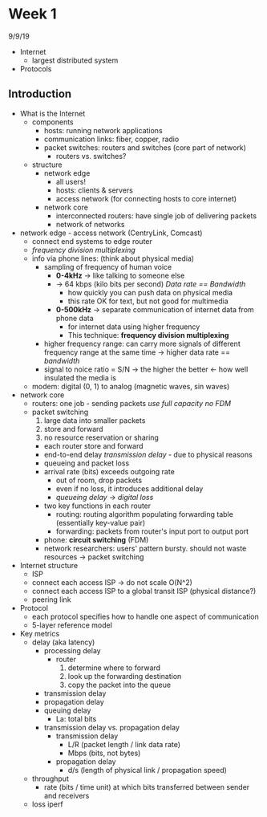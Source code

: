 # Week 1
9/9/19

- Internet
  - largest distributed system
- Protocols

## Introduction
- What is the Internet
  - components
    - hosts: running network applications
    - communication links: fiber, copper, radio
    - packet switches: routers and switches (core part of network)
      - routers vs. switches?
  - structure
    - network edge
      - all users!
      - hosts: clients & servers
      - access network (for connecting hosts to core internet)
    - network core
      - interconnected routers: have single job of delivering packets
      - network of networks
- network edge - access network (CentryLink, Comcast)
  - connect end systems to edge router
  - *frequency division multiplexing*
  - info via phone lines: (think about physical media)
    - sampling of frequency of human voice
      - **0-4kHz** -> like talking to someone else
      - -> 64 kbps (kilo bits per second) *Data rate == Bandwidth*
        - how quickly you can push data on physical media
        - this rate OK for text, but not good for multimedia
      - **0-500kHz** -> separate communication of internet data from phone data
        - for internet data using higher frequency
        - This technique: **frequency division multiplexing**
    - higher frequency range: can carry more signals of different frequency range at the same time -> higher data rate == *bandwidth*
    - signal to noice ratio = S/N -> the higher the better <- how well insulated the media is
  - modem: digital (0, 1) to analog (magnetic waves, sin waves)
- network core
  - routers: one job - sending packets *use full capacity* *no FDM*
  - packet switching
    1. large data into smaller packets
    2. store and forward
    3. no resource reservation or sharing
    - each router store and forward
    - end-to-end delay *transmission delay* - due to physical reasons
    - queueing and packet loss
    - arrival rate (bits) exceeds outgoing rate
      - out of room, drop packets
      - even if no loss, it introduces additional delay
      - *queueing delay* -> *digital loss*
    - two key functions in each router
      - routing: routing algorithm populating forwarding table (essentially key-value pair)
      - forwarding: packets from router's input port to output port
    - phone: **circuit switching** (FDM)
    - network researchers: users' pattern bursty. should not waste resources -> packet switching
- Internet structure
  - ISP
  - connect each access ISP -> do not scale O(N^2)
  - connect each access ISP to a global transit ISP (physical distance?)
  - peering link
- Protocol
  - each protocol specifies how to handle one aspect of communication
  - 5-layer reference model
- Key metrics
  - delay (aka latency)
    - processing delay
      - router
        1. determine where to forward
        2. look up the forwarding destination
        3. copy the packet into the queue
    - transmission delay
    - propagation delay
    - queuing delay
      - La: total bits
    - transmission delay vs. propagation delay
      - transmission delay
        - L/R (packet length / link data rate)
        - Mbps (bits, not bytes)
      - propagation delay
        - d/s (length of physical link / propagation speed)
  - throughput
    - rate (bits / time unit) at which bits transferred between sender and receivers
  - loss
iperf
